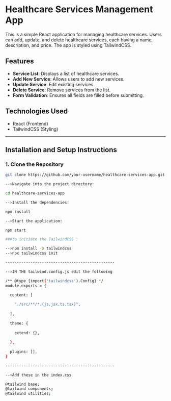 # Healthcare Services Management App

This is a simple React application for managing healthcare services. Users can add, update, and delete healthcare services, each having a name, description, and price. The app is styled using TailwindCSS.

## Features

- **Service List**: Displays a list of healthcare services.
- **Add New Service**: Allows users to add new services.
- **Update Service**: Edit existing services.
- **Delete Service**: Remove services from the list.
- **Form Validation**: Ensures all fields are filled before submitting.

## Technologies Used

- React (Frontend)
- TailwindCSS (Styling)

---

## Installation and Setup Instructions

### 1. Clone the Repository

```bash
git clone https://github.com/your-username/healthcare-services-app.git

-->Navigate into the project directory:

cd healthcare-services-app

-->Install the dependencies:

npm install

-->Start the application:

npm start

###to initiate the TailwindCSS : 

-->npm install -D tailwindcss
-->npx tailwindcss init

------------------------------------------------

-->IN THE tailwind.config.js edit the following 

/** @type {import('tailwindcss').Config} */
module.exports = {

  content: [
  
    "./src/**/*.{js,jsx,ts,tsx}",
    
  ],
  
  theme: {
  
    extend: {},
    
  },
  
  plugins: [],
}

------------------------------------------------

-->Add these in the index.css

@tailwind base;
@tailwind components;
@tailwind utilities;











